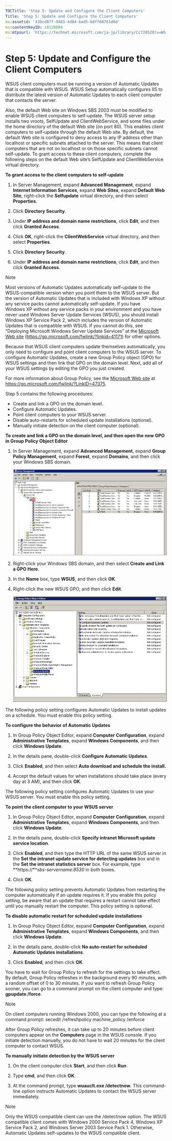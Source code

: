 ```yaml
---
TOCTitle: 'Step 5: Update and Configure the Client Computers'
Title: 'Step 5: Update and Configure the Client Computers'
ms:assetid: '43bcd87f-9483-4d84-bad5-bdff68761d0d'
ms:contentKeyID: 18128084
ms:mtpsurl: 'https://technet.microsoft.com/ja-jp/library/Cc720520(v=WS.10)'
---
```


Step 5: Update and Configure the Client Computers
=================================================

WSUS client computers must be running a version of Automatic Updates that is compatible with WSUS. WSUS Setup automatically configures IIS to distribute the latest version of Automatic Updates to each client computer that contacts the server.

Also, the default Web site on Windows SBS 2003 must be modified to enable WSUS client computers to self-update. The WSUS server setup installs two vroots, SelfUpdate and ClientWebService, and some files under the home directory of the default Web site (on port 80). This enables client computers to self-update through the default Web site. By default, the default Web site is configured to deny access to any IP address other than localhost or specific subnets attached to the server. This means that client computers that are not on localhost or on those specific subnets cannot self-update. To grant access to these client computers, complete the following steps on the default Web site’s SelfUpdate and ClientWebService virtual directory.

**To grant access to the client computers to self-update**
1.  In Server Management, expand **Advanced Management**, expand **Internet Information Services**, expand **Web Sites**, expand **Default Web Site**, right-click the **Selfupdate** virtual directory, and then select **Properties**.

2.  Click **Directory Security**.

3.  Under **IP address and domain name restrictions**, click **Edit**, and then click **Granted Access**.

4.  Click **OK**, right-click the **ClientWebService** virtual directory, and then select **Properties**.

5.  Click **Directory Security**.

6.  Under **IP address and domain name restrictions**, click **Edit**, and then click **Granted Access**.

> [!NOTE]
> Most versions of Automatic Updates automatically self-update to the WSUS-compatible version when you point them to the WSUS server. But the version of Automatic Updates that is included with Windows XP without any service packs cannot automatically self-update. If you have Windows XP without any service packs in your environment and you have never used Windows Server Update Services (WSUS), you should install Windows XP Service Pack 2, which includes the version of Automatic Updates that is compatible with WSUS. If you cannot do this, see “Deploying Microsoft Windows Server Update Services” at the [Microsoft Web site](https://go.microsoft.com/fwlink/?linkid=41171) (https://go.microsoft.com/fwlink/?linkid=41171) for other options. 

Because that WSUS client computers update themselves automatically, you only need to configure and point client computers to the WSUS server. To configure Automatic Updates, create a new Group Policy object (GPO) for WSUS settings and then link that GPO on the domain level. Next, add all of your WSUS settings by editing the GPO you just created.

For more information about Group Policy, see the [Microsoft Web site](https://go.microsoft.com/fwlink/?linkid=47375) at https://go.microsoft.com/fwlink/?LinkID=47375.

Step 5 contains the following procedures:

-   Create and link a GPO on the domain level.
-   Configure Automatic Updates.
-   Point client computers to your WSUS server.
-   Disable auto-restarts for scheduled update installations (optional).
-   Manually initiate detection on the client computer (optional).

**To create and link a GPO on the domain level, and then open the new GPO in Group Policy Object Editor**
1.  In Server Management, expand **Advanced Management**, expand **Group Policy Management**, expand **Forest**, expand **Domains**, and then click your Windows SBS domain.

    ![](images/Cc720520.37acee07-ac90-4b56-8845-4e8b43f76182(WS.10).gif)

2.  Right-click your Windows SBS domain, and then select **Create and Link a GPO Here**.

3.  In the **Name** box, type **WSUS**, and then click **OK**.

4.  Right-click the new WSUS GPO, and then click **Edit**.

    ![](images/Cc720520.74cfd58a-5eba-4a0d-b3e0-8947f6ac52e8(WS.10).gif)

The following policy setting configures Automatic Updates to install updates on a schedule. You must enable this policy setting.

**To configure the behavior of Automatic Updates**
1.  In Group Policy Object Editor, expand **Computer Configuration**, expand **Administrative Templates**, expand **Windows Components**, and then click **Windows Update**.

2.  In the details pane, double-click **Configure Automatic Updates**.

3.  Click **Enabled**, and then select **Auto download and schedule the install.**

4.  Accept the default values for when installations should take place (every day at 3 AM), and then click **OK**.

The following policy setting configures Automatic Updates to use your WSUS server. You must enable this policy setting.

**To point the client computer to your WSUS server**
1.  In Group Policy Object Editor, expand **Computer Configuration**, expand **Administrative Templates**, expand **Windows Components**, and then click **Windows Update**.

2.  In the details pane, double-click **Specify intranet Microsoft update service location**.

3.  Click **Enabled**, and then type the HTTP URL of the same WSUS server in the **Set the intranet update service for detecting updates** box and in the **Set the intranet statistics server** box. For example, type **https://***sbs-servername:8530* in both boxes.

4.  Click **OK**.

The following policy setting prevents Automatic Updates from restarting the computer automatically if an update requires it. If you enable this policy setting, be aware that an update that requires a restart cannot take effect until you manually restart the computer. This policy setting is optional.

**To disable automatic restart for scheduled update installations**
1.  In Group Policy Object Editor, expand **Computer Configuration**, expand **Administrative Templates**, expand **Windows Components**, and then click **Windows Update**.

2.  In the details pane, double-click **No auto-restart for scheduled Automatic Updates installations**.

3.  Click **Enabled**, and then click **OK**.

You have to wait for Group Policy to refresh for the settings to take effect. By default, Group Policy refreshes in the background every 90 minutes, with a random offset of 0 to 30 minutes. If you want to refresh Group Policy sooner, you can go to a command prompt on the client computer and type: **gpupdate /force**.

> [!NOTE]
> On client computers running Windows 2000, you can type the following at a command prompt: secedit /refreshpolicy machine_policy /enforce

After Group Policy refreshes, it can take up to 20 minutes before client computers appear on the **Computers** page in the WSUS console. If you initiate detection manually, you do not have to wait 20 minutes for the client computer to contact WSUS.

**To manually initiate detection by the WSUS server**
1.  On the client computer click **Start**, and then click **Run**.

2.  Type **cmd**, and then click **OK**.

3.  At the command prompt, type **wuauclt.exe /detectnow**. This command-line option instructs Automatic Updates to contact the WSUS server immediately.

> [!NOTE]
> Only the WSUS compatible client can use the /detectnow option. The WSUS compatible client comes with Windows 2000 Service Pack 4, Windows XP Service Pack 2, and Windows Server 2003 Service Pack 1. Otherwise, Automatic Updates self-updates to the WSUS compatible client. 
